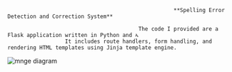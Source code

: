                                                        **Spelling Error Detection and Correction System**
       
                                             The code I provided are a Flask application written in Python and ኣ
                      It includes route handlers, form handling, and rendering HTML templates using Jinja template engine. 

![mnge diagram](https://github.com/aronsinkie/NIDS/assets/74707268/3ebd9e6c-f5c5-481a-add2-8cf741b72aec)

